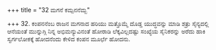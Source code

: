 +++
title = "32 ಮಗನೆ ಕಮ್ಪನನೆಮ್ಬ"

+++
32. ಕಂಪನನೆಂಬ ರಾಜನ ಮಗನಾದ ಹರಿಯು ಮತ್ತೊಮ್ಮೆ ದೊಡ್ಡ ಯುದ್ಧವನ್ನು ಮಾಡಿ ಶತ್ರು ಸೈನ್ಯದಲ್ಲಿ ಆನೆಯಂತೆ ಮುನ್ನುಗ್ಗಿ ನಿನ್ನ ಅಭಿಮನ್ಯುವಿನಂತೆ ಹೋರಾಡಿ ಲೆಕ್ಕವಿಲ್ಲದಷ್ಟು ಸಂಖ್ಯೆಯ ಸೈನಿಕರನ್ನು ಅರೆದು ಹಾಕಿ ಸ್ವರ್ಗಲೋಕಕ್ಕೆ ಹೋದನೆಂದು ಕೇಳಿದ ಕಂಪನ ಮೂರ್ಛೆ ಹೋದನು.